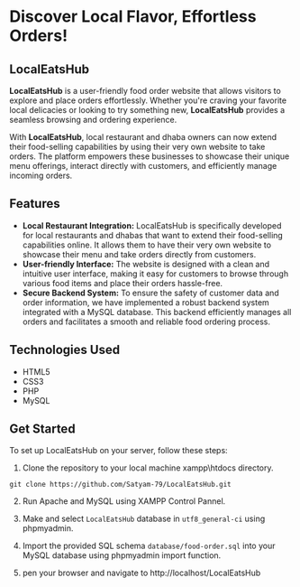 # Discover Local Flavor, Effortless Orders!

## LocalEatsHub

**LocalEatsHub** is a user-friendly food order website that allows visitors to explore and place orders effortlessly. Whether you're craving your favorite local delicacies or looking to try something new, **LocalEatsHub** provides a seamless browsing and ordering experience.

With **LocalEatsHub**, local restaurant and dhaba owners can now extend their food-selling capabilities by using their very own website to take orders. The platform empowers these businesses to showcase their unique menu offerings, interact directly with customers, and efficiently manage incoming orders.

## Features
- **Local Restaurant Integration:** LocalEatsHub is specifically developed for local restaurants and dhabas that want to extend their food-selling capabilities online. It allows them to have their very own website to showcase their menu and take orders directly from customers.
- **User-friendly Interface:** The website is designed with a clean and intuitive user interface, making it easy for customers to browse through various food items and place their orders hassle-free.
- **Secure Backend System:** To ensure the safety of customer data and order information, we have implemented a robust backend system integrated with a MySQL database. This backend efficiently manages all orders and facilitates a smooth and reliable food ordering process.

## Technologies Used
- HTML5
- CSS3
- PHP
- MySQL

## Get Started

To set up LocalEatsHub on your server, follow these steps:
1. Clone the repository to your local machine xampp\htdocs directory.
```
git clone https://github.com/Satyam-79/LocalEatsHub.git
```

2. Run Apache and MySQL using XAMPP Control Pannel.

4. Make and select `LocalEatsHub` database in `utf8_general-ci` using phpmyadmin.

6. Import the provided SQL schema `database/food-order.sql` into your MySQL database using phpmyadmin import function.

8. pen your browser and navigate to http://localhost/LocalEatsHub 
